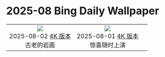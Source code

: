 # 2025-08 Bing Daily Wallpaper

|      |      |      |
|:----:|:----:|:----:|
| ![](https://cn.bing.com/th?id=OHR.FruitaPetroglyphs_ZH-CN5423905955_UHD.jpg&rf=LaDigue_UHD.jpg&pid=hp&w=480&h=270&rs=1&c=4)<br> 2025-08-02 [4K 版本](https://cn.bing.com/th?id=OHR.FruitaPetroglyphs_ZH-CN5423905955_UHD.jpg&rf=LaDigue_UHD.jpg&pid=hp&w=3840&h=2160&rs=1&c=4) <br> 古老的岩画| ![](https://cn.bing.com/th?id=OHR.EdinburghFringe_ZH-CN5243292664_UHD.jpg&rf=LaDigue_UHD.jpg&pid=hp&w=480&h=270&rs=1&c=4)<br> 2025-08-01 [4K 版本](https://cn.bing.com/th?id=OHR.EdinburghFringe_ZH-CN5243292664_UHD.jpg&rf=LaDigue_UHD.jpg&pid=hp&w=3840&h=2160&rs=1&c=4) <br> 惊喜随时上演